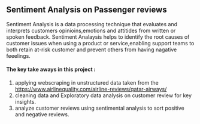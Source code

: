 ## Sentiment Analysis on Passenger reviews

Sentiment Analysis is a data processing technique that evaluates and interprets customers opinioins,emotions and attitides from written or spoken feedback.
Sentiment Analaysis helps to identify the root causes of customer issues when using a product or service,enabling support teams to both retain at-risk customer and prevent others from having nagative feeelings.


#### The key take aways in this project :
1. applying webscraping in unstructured data taken from the https://www.airlinequality.com/airline-reviews/qatar-airways/
2. cleaning data and Exploratory data analysis on customer review for key insights.
3. analyze customer reviews using sentimental analysis to sort positive and negative reviews.
